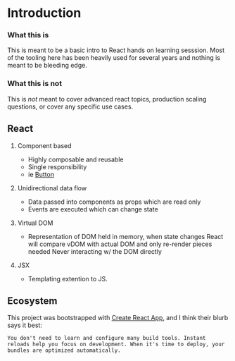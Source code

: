 # Introduction

### What this is

This is meant to be a basic intro to React hands on learning sesssion. Most of the tooling here
has been heavily used for several years and nothing is meant to be bleeding edge.

### What this is not

This is _not_ meant to cover advanced react topics, production scaling questions, or cover
any specific use cases.

## React

1. Component based

   - Highly composable and reusable
   - Single responsibility
   - ie [Button](/src/components/general/button.tsx)

2. Unidirectional data flow

   - Data passed into components as props which are read only
   - Events are executed which can change state

3. Virtual DOM

   - Representation of DOM held in memory, when state changes React will compare vDOM with actual DOM and only re-render pieces needed
     Never interacting w/ the DOM directly

4. JSX
   - Templating extention to JS.

## Ecosystem

This project was bootstrapped with [Create React App](https://create-react-app.dev/), and I think their blurb says it best:

```
You don't need to learn and configure many build tools. Instant reloads help you focus on development. When it's time to deploy, your bundles are optimized automatically.
```
